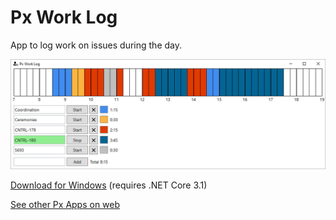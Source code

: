 # Px Work Log
App to log work on issues during the day.

![Screenshot](WorkLogScreenshot.png?raw=true)

[Download for Windows](https://pxapps.azurewebsites.net/download/PxWorkLog.zip) (requires .NET Core 3.1) 

[See other Px Apps on web](https://pxapps.azurewebsites.net/)

